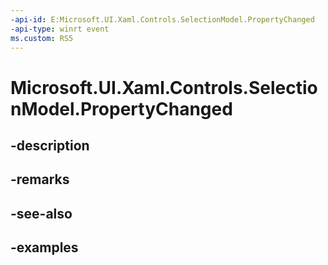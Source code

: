 ```yaml
---
-api-id: E:Microsoft.UI.Xaml.Controls.SelectionModel.PropertyChanged
-api-type: winrt event
ms.custom: RS5
---
```


<!-- Event syntax.
public event PropertyChangedEventHandler PropertyChanged
-->

# Microsoft.UI.Xaml.Controls.SelectionModel.PropertyChanged

## -description

## -remarks

## -see-also

## -examples

